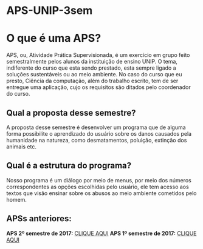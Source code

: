 # APS-UNIP-3sem
O que é uma APS?
=================
APS, ou, Atividade Prática Supervisionada, é um exercício em grupo feito semestralmente pelos alunos da instituição de ensino UNIP. O tema, indiferente do curso que esta sendo prestado, esta sempre ligado a soluções sustentáveis ou ao meio ambiente.
No caso do curso que eu presto, Ciência da computação, além do trabalho escrito, tem de ser entregue uma aplicação, cujo os requisitos são ditados pelo coordenador do curso.

Qual a proposta desse semestre?
-----------
A proposta desse semestre é desenvolver um programa que de alguma forma possibilite o aprendizado do usuário sobre os danos causados pela humanidade na natureza, como desmatamentos, poluição, extinção dos animais etc.

Qual é a estrutura do programa?
-----------
Nosso programa é um diálogo por meio de menus, por meio dos números correspondentes as opções escolhidas pelo usuário, ele tem acesso aos textos que visão ensinar sobre os abusos ao meio ambiente cometidos pelo homem.

APSs anteriores:
-----------
**APS 2º semestre de 2017:**  [CLIQUE AQUI](https://github.com/ogabriel/APS-UNIP-2sem)
**APS 1º semestre  de 2017:** [CLIQUE AQUI](https://github.com/ogabriel/APS-UNIP-1sem)
